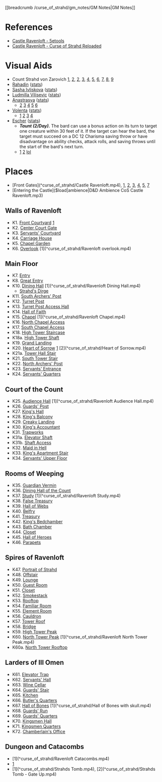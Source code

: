 [[breadcrumb /curse_of_strahd/gm_notes/GM Notes|GM Notes]]

<script type="module">
    import { init_links } from "/static/js/common/visual_aid_backend.js";
    init_links();
</script>


# References

* [Castle Ravenloft - 5etools](https://5e.tools/adventure.html#cos,5)
* [Castle Ravenloft - Curse of Strahd Reloaded](https://docs.google.com/document/d/1VCgr1LuGW3-tEx_8p-3osWze2pEn6zc-pN9hofkXtcw/view)

# Visual Aids

* Count Strahd von Zarovich [1](^curse_of_strahd/strahd_1.jpg), [2](^curse_of_strahd/strahd_2.jpg), [2](^curse_of_strahd/strahd_2.jpg), [3](^curse_of_strahd/strahd_3.jpg), [4](^curse_of_strahd/strahd_4.jpg), [5](^curse_of_strahd/strahd_5.jpg), [6](^curse_of_strahd/strahd_6.jpg), [7](^curse_of_strahd/strahd_7.jpg), [8](^curse_of_strahd/strahd_8.jpg), [9](^curse_of_strahd/strahd_9.jpg)
* [Rahadin](^curse_of_strahd/Rahadin.png) ([stats](https://5e.tools/bestiary.html#rahadin_cos))
* [Sasha Ivliskova](^curse_of_strahd/sasha_ivliskova.png) ([stats](https://5e.tools/bestiary.html#vampire%20spawn_mm))
* [Ludmilla Vilisevic](^curse_of_strahd/ludmilla_vilisevic.jpg) ([stats](https://i.imgur.com/2wAjyLe.png))
* [Anastrasya](^curse_of_strahd/anastrasya.jpg) ([stats](https://i.imgur.com/wQ76Gx8.png))
  * [2](^curse_of_strahd/anastrasya_2.jpg) [3](^curse_of_strahd/anastrasya_3.jpg) [4](^curse_of_strahd/anastrasya_rude.jpg) [5](^curse_of_strahd/anastrasya_smile.jpg) [6](^curse_of_strahd/anastrasya_angry.jpg)
* [Volenta](^curse_of_strahd/volenta.jpg) ([stats](https://i.imgur.com/VPtDgcC.png))
  * [1](^curse_of_strahd/volenta_mask_off.jpg) [2](^curse_of_strahd/volenta_makeup.png) [3](^curse_of_strahd/volenta_hot.jpg) [4](^curse_of_strahd/volenta_creepy.jpg)
* [Escher](^curse_of_strahd/escher_1.jpg) ([stats](https://i.imgur.com/yLzaDiO.png))
  * ***Taunt (2/Day).*** The bard can use a bonus action on its turn to target one creature within 30 feet of it. If the target can hear the bard, the target must succeed on a DC 12 Charisma saving throw or have disadvantage on ability checks, attack rolls, and saving throws until the start of the bard's next turn.
  * [1](^curse_of_strahd/escher_1.jpg) [2](^curse_of_strahd/escher_2.jpg) [lol](^curse_of_strahd/escher_lol.jpg)

# Places

* [Front Gates](^curse_of_strahd/Castle Ravenloft.mp4), [1](^curse_of_strahd/castle_ravenloft_1.jpg), [2](^curse_of_strahd/castle_ravenloft_2.png), [3](^curse_of_strahd/castle_ravenloft_3.jpg), [4](^curse_of_strahd/castle_ravenloft_4.jpg), [5](^curse_of_strahd/castle_ravenloft_5.jpg), [7](^curse_of_strahd/castle_ravenloft_7.jpg)
* [Entering the Castle]($load|ambience|D&D Ambience CoS Castle Ravenloft.mp3)

## Walls of Ravenloft

* K1. [Front Courtyard](https://5e.tools/adventure.html#cos,5,k1.%20front%20courtyard) [1](^curse_of_strahd/castle_ravenloft_6.jpg)
* K2. [Center Court Gate](https://5e.tools/adventure.html#cos,5,k2.%20center%20court%20gate,0)
* K3. [Servants' Courtyard](https://5e.tools/adventure.html#cos,5,k3.%20servants'%20courtyard,0)
* K4. [Carriage House](https://5e.tools/adventure.html#cos,5,k4.%20carriage%20house,0)
* K5. [Chapel Garden](https://5e.tools/adventure.html#cos,5,k5.%20chapel%20garden,0)
* K6. [Overlook](https://5e.tools/adventure.html#cos,5,k6.%20overlook,0) [1](^curse_of_strahd/Ravenloft overlook.mp4)

## Main Floor

* K7. [Entry](https://5e.tools/adventure.html#cos,5,k7.%20entry,0)
* K8. [Great Entry](https://5e.tools/adventure.html#cos,5,k8.%20great%20entry,0)
* K10. [Dining Hall](https://5e.tools/adventure.html#cos,5,k10.%20dining%20hall,0) [1](^curse_of_strahd/Ravenloft Dining Hall.mp4)
  * [Strahd's Dirge]($load|youtube|https://www.youtube.com/watch?v=nVoFLM_BDgs)
* K11. [South Archers' Post](https://5e.tools/adventure.html#cos,5,k11.%20south%20archers'%20post,0)
* K12. [Turret Post](https://5e.tools/adventure.html#cos,5,k12.%20turret%20post,0)
* K13. [Turret Post Access Hall](https://5e.tools/adventure.html#cos,5,k13.%20turret%20post%20access%20hall,0)
* K14. [Hall of Faith](https://5e.tools/adventure.html#cos,5,k14.%20hall%20of%20faith,0)
* K15. [Chapel](https://5e.tools/adventure.html#cos,5,k15.%20chapel,0) [1](^curse_of_strahd/Ravenloft Chapel.mp4)
* K16. [North Chapel Access](https://5e.tools/adventure.html#cos,5,k16.%20north%20chapel%20access,0)
* K17. [South Chapel Access](https://5e.tools/adventure.html#cos,5,k17.%20south%20chapel%20access,0)
* K18. [High Tower Staircase](https://5e.tools/adventure.html#cos,5,k18.%20high%20tower%20staircase,0)
* K18a. [High Tower Shaft](https://5e.tools/adventure.html#cos,5,k18a.%20high%20tower%20shaft,0)
* K19. [Grand Landing](https://5e.tools/adventure.html#cos,5,k19.%20grand%20landing,0)
* K20. [Heart of Sorrow](https://5e.tools/adventure.html#cos,5,k20.%20heart%20of%20sorrow,0) [1](^curse_of_strahd/heart_of_sorrow.jpg) [2](^curse_of_strahd/Heart of Sorrow.mp4)
* K21a. [Tower Hall Stair](https://5e.tools/adventure.html#cos,5,k20a.%20tower%20hall%20stair,0)
* K21. [South Tower Stair](https://5e.tools/adventure.html#cos,5,k21.%20south%20tower%20stair,0)
* K22. [North Archers' Post](https://5e.tools/adventure.html#cos,5,k22.%20north%20archers'%20post,0)
* K23. [Servants' Entrance](https://5e.tools/adventure.html#cos,5,k23.%20servants'%20entrance,0)
* K24. [Servants' Quarters](https://5e.tools/adventure.html#cos,5,k24.%20servants'%20quarters,0)

## Court of the Count

* K25. [Audience Hall](https://5e.tools/adventure.html#cos,5,k25.%20audience%20hall,0) [1](^curse_of_strahd/Ravenloft Audience Hall.mp4)
* K26. [Guards' Post](https://5e.tools/adventure.html#cos,5,k26.%20guards'%20post,0)
* K27. [King's Hall](https://5e.tools/adventure.html#cos,5,k27.%20king's%20hall,0)
* K28. [King's Balcony](https://5e.tools/adventure.html#cos,5,k28.%20king's%20balcony,0)
* K29. [Creaky Landing](https://5e.tools/adventure.html#cos,5,k29.%20creaky%20landing,0)
* K30. [King's Accountant](https://5e.tools/adventure.html#cos,5,k30.%20king's%20accountant,0)
* K31. [Trapworks](https://5e.tools/adventure.html#cos,5,k31.%20trapworks,0)
* K31a. [Elevator Shaft](https://5e.tools/adventure.html#cos,5,k31a.%20elevator%20shaft,0)
* K31b. [Shaft Access](https://5e.tools/adventure.html#cos,5,k31b.%20shaft%20access,0)
* K32. [Maid in Hell](https://5e.tools/adventure.html#cos,5,k32.%20maid%20in%20hell,0)
* K33. [King's Apartment Stair](https://5e.tools/adventure.html#cos,5,k33.%20king's%20apartment%20stair,0)
* K34. [Servants' Upper Floor](https://5e.tools/adventure.html#cos,5,k34.%20servants'%20upper%20floor,0)

## Rooms of Weeping

* K35. [Guardian Vermin](https://5e.tools/adventure.html#cos,5,k35.%20guardian%20vermin,0)
* K36. [Dining Hall of the Count](https://5e.tools/adventure.html#cos,5,k36.%20dining%20hall%20of%20the%20count,0)
* K37. [Study](https://5e.tools/adventure.html#cos,5,k37.%20study,0) [1](^curse_of_strahd/Ravenloft Study.mp4)
* K38. [False Treasury](https://5e.tools/adventure.html#cos,5,k38.%20false%20treasury,0)
* K39. [Hall of Webs](https://5e.tools/adventure.html#cos,5,k39.%20hall%20of%20webs,0)
* K40. [Belfry](https://5e.tools/adventure.html#cos,5,k40.%20belfry,0)
* K41. [Treasury](https://5e.tools/adventure.html#cos,5,k41.%20treasury,0)
* K42. [King's Bedchamber](https://5e.tools/adventure.html#cos,5,k42.%20king's%20bedchamber,0)
* K43. [Bath Chamber](https://5e.tools/adventure.html#cos,5,k43.%20bath%20chamber,0)
* K44. [Closet](https://5e.tools/adventure.html#cos,5,k44.%20closet,0)
* K45. [Hall of Heroes](https://5e.tools/adventure.html#cos,5,k45.%20hall%20of%20heroes,0)
* K46. [Parapets](https://5e.tools/adventure.html#cos,5,k46.%20parapets,0)

## Spires of Ravenloft

* K47. [Portrait of Strahd](https://5e.tools/adventure.html#cos,5,k47.%20portrait%20of%20strahd,0)
* K48. [Offstair](https://5e.tools/adventure.html#cos,5,k48.%20offstair,0)
* K49. [Lounge](https://5e.tools/adventure.html#cos,5,k49.%20lounge,0)
* K50. [Guest Room](https://5e.tools/adventure.html#cos,5,k50.%20guest%20room,0)
* K51. [Closet](https://5e.tools/adventure.html#cos,5,k51.%20closet,0)
* K52. [Smokestack](https://5e.tools/adventure.html#cos,5,k52.%20smokestack,0)
* K53. [Rooftop](https://5e.tools/adventure.html#cos,5,k53.%20rooftop,0)
* K54. [Familiar Room](https://5e.tools/adventure.html#cos,5,k54.%20familiar%20room,0)
* K55. [Element Room](https://5e.tools/adventure.html#cos,5,k55.%20element%20room,0)
* K56. [Cauldron](https://5e.tools/adventure.html#cos,5,k56.%20cauldron,0)
* K57. [Tower Roof](https://5e.tools/adventure.html#cos,5,k57.%20tower%20roof,0)
* K58. [Bridge](https://5e.tools/adventure.html#cos,5,k58.%20bridge,0)
* K59. [High Tower Peak](https://5e.tools/adventure.html#cos,5,k59.%20high%20tower%20peak,0)
* K60. [North Tower Peak](https://5e.tools/adventure.html#cos,5,k60.%20north%20tower%20peak,0) [1](^curse_of_strahd/Ravenloft North Tower Peak.mp4)
* K60a. [North Tower Rooftop](https://5e.tools/adventure.html#cos,5,k60a.%20north%20tower%20rooftop,0)

## Larders of Ill Omen

* K61. [Elevator Trap](https://5e.tools/adventure.html#cos,5,k61.%20elevator%20trap,0)
* K62. [Servants' Hall](https://5e.tools/adventure.html#cos,5,k62.%20servants'%20hall,0)
* K63. [Wine Cellar](https://5e.tools/adventure.html#cos,5,k63.%20wine%20cellar,0)
* K64. [Guards' Stair](https://5e.tools/adventure.html#cos,5,k64.%20guards'%20stair,0)
* K65. [Kitchen](https://5e.tools/adventure.html#cos,5,k65.%20kitchen,0)
* K66. [Butler's Quarters](https://5e.tools/adventure.html#cos,5,k66.%20butler's%20quarters,0)
* K67. [Hall of Bones](https://5e.tools/adventure.html#cos,5,k67.%20hall%20of%20bones,0) [1](^curse_of_strahd/Hall of Bones with skull.mp4)
* K68. [Guards' Run](https://5e.tools/adventure.html#cos,5,k68.%20guards'%20run,0)
* K69. [Guards' Quarters](https://5e.tools/adventure.html#cos,5,k69.%20guards'%20quarters,0)
* K70. [Kingsmen Hall](https://5e.tools/adventure.html#cos,5,k70.%20kingsmen%20hall,0)
* K71. [Kingsmen Quarters](https://5e.tools/adventure.html#cos,5,k71.%20kingsmen%20quarters,0)
* K72. [Chamberlain's Office](https://5e.tools/adventure.html#cos,5,k72.%20chamberlain's%20office,0)

## Dungeon and Catacombs

* [1](^curse_of_strahd/Ravenloft Catacombs.mp4)
* [1](^curse_of_strahd/Tomb.mp4)
* [1](^curse_of_strahd/Strahds Tomb.mp4), [2](^curse_of_strahd/Strahds Tomb - Gate Up.mp4)
